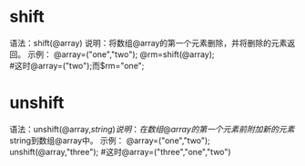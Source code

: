 
# shift
语法：shift(@array)
说明：将数组@array的第一个元素删除，并将删除的元素返回。
示例：
@array=("one","two"); 
@rm=shift(@array);  
#这时@array=("two");而$rm="one";



# unshift
语法：unshift(@array,$string) 
说明：在数组@array的第一个元素前附加新的元素$string到数组@array中。 
示例： 
@array=("one","two"); 
unshift(@array,"three"); 
#这时@array=("three","one","two")
